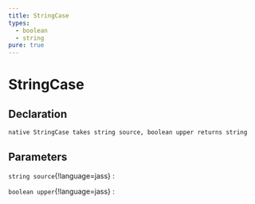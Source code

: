 ```yaml
---
title: StringCase
types:
  - boolean
  - string
pure: true
---
```


# StringCase

## Declaration

```jass
native StringCase takes string source, boolean upper returns string
```

## Parameters
`string source`{!language=jass}
: 

`boolean upper`{!language=jass}
: 
